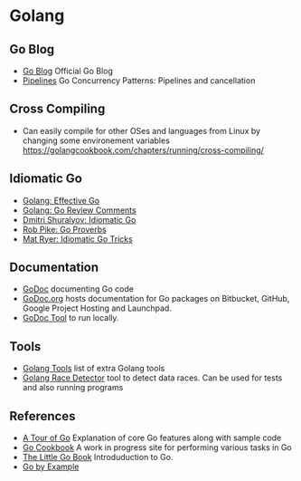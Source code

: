 # Golang

## Go Blog

* [Go Blog](https://blog.golang.org/) Official Go Blog
* [Pipelines](https://blog.golang.org/pipelines) Go Concurrency Patterns: Pipelines and cancellation

## Cross Compiling

* Can easily compile for other OSes and languages from Linux by changing some environement variables https://golangcookbook.com/chapters/running/cross-compiling/

## Idiomatic Go

* [Golang: Effective Go](https://golang.org/doc/effective_go.html)
* [Golang: Go Review Comments](https://github.com/golang/go/wiki/CodeReviewComments)
* [Dmitri Shuralyov: Idiomatic Go](https://dmitri.shuralyov.com/idiomatic-go)
* [Rob Pike: Go Proverbs](https://go-proverbs.github.io/)
* [Mat Ryer: Idiomatic Go Tricks](https://medium.com/@matryer/idiomatic-go-tricks-62abea5c50fb)

## Documentation

* [GoDoc](https://blog.golang.org/godoc-documenting-go-code) documenting Go code
* [GoDoc.org](https://godoc.org/) hosts documentation for Go packages on Bitbucket, GitHub, Google Project Hosting and Launchpad.
* [GoDoc Tool](https://godoc.org/golang.org/x/tools/cmd/godoc) to run locally.

## Tools

* [Golang Tools](https://godoc.org/golang.org/x/tools) list of extra Golang tools
* [Golang Race Detector](https://golang.org/doc/articles/race_detector.html) tool to detect data races. Can be used for tests and also running programs


## References

* [A Tour of Go](https://tour.golang.org/list) Explanation of core Go features along with sample code
* [Go Cookbook](https://golangcookbook.com/) A work in progress site for performing various tasks in Go
* [The Little Go Book](https://www.openmymind.net/The-Little-Go-Book/) Introduduction to Go.
* [Go by Example](https://gobyexample.com/)